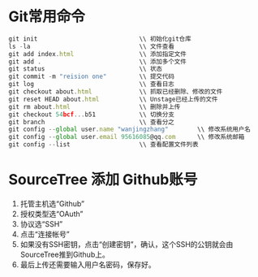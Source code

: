 # Git常用命令

```javascript
git init                            \\ 初始化git仓库                                         
ls -la                              \\ 文件查看
git add index.html                  \\ 添加指定文件
git add .                           \\ 添加多个文件
git status                          \\ 状态
git commit -m "reision one"         \\ 提交代码
git log                             \\ 查看日志
git checkout about.html             \\ 抓取已经删除、修改的文件
git reset HEAD about.html           \\ Unstage已经上传的文件
git rm about.html                   \\ 删除并上传
git checkout 54bcf...b51            \\ 切换分支
git branch                          \\ 查看分之
git config --global user.name "wanjingzhang"        \\ 修改系统用户名
git config --global user.email 95616085@qq.com      \\ 修改系统邮箱
git config --list                   \\ 查看配置文件列表
```

# SourceTree 添加 Github账号 
1. 托管主机选“Github” 
1. 授权类型选“OAuth” 
1. 协议选“SSH” 
1. 点击“连接帐号” 
1. 如果没有SSH密钥，点击“创建密钥”，确认，这个SSH的公钥就会由SourceTree推到Github上。
1. 最后上传还需要输入用户名密码，保存好。
